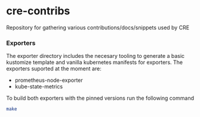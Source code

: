 # cre-contribs
Repository for gathering various contributions/docs/snippets used by CRE

### Exporters

The exporter directory includes the necesary tooling to generate a basic kustomize template and vanilla kubernetes manifests for exporters. The exporters suported at the moment are:

- prometheus-node-exporter
- kube-state-metrics

To build both exporters with the pinned versions run the following command

```bash
make
```
